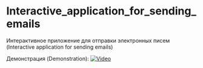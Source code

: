 # Interactive_application_for_sending_emails
Интерактивное приложение для отправки электронных писем (Interactive application for sending emails)

 Демонстрация (Demonstration):
[![Video](https://img.youtube.com/vi/sFZUMLbvd9U/maxresdefault.jpg)](https://www.youtube.com/watch?v=sFZUMLbvd9U&t=15s&ab_channel=VictorKrupeichenko)
